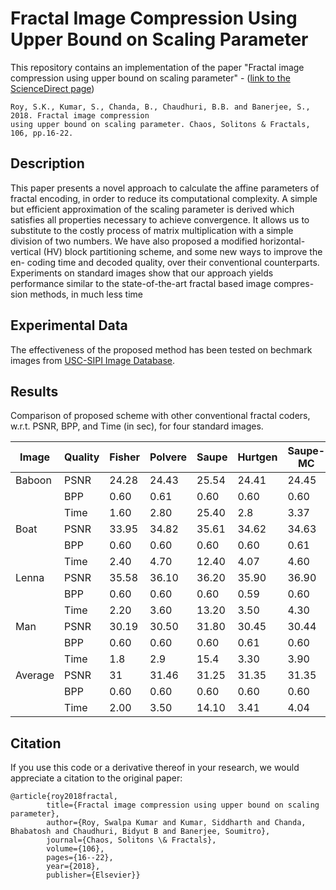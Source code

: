 # Fractal Image Compression Using Upper Bound on Scaling Parameter

This repository contains an implementation of the paper "Fractal image compression using upper bound on scaling parameter" - ([link to the ScienceDirect page](https://www.sciencedirect.com/science/article/pii/S0960077917304691))
```
Roy, S.K., Kumar, S., Chanda, B., Chaudhuri, B.B. and Banerjee, S., 2018. Fractal image compression 
using upper bound on scaling parameter. Chaos, Solitons & Fractals, 106, pp.16-22.
```            
            
## Description
This paper presents a novel approach to calculate the affine parameters of fractal encoding, in order to reduce its computational complexity. A simple but efficient approximation of the scaling parameter is derived which satisfies all properties necessary to achieve convergence. It allows us to substitute to the costly process of matrix multiplication with a simple division of two numbers. We have also proposed a modified horizontal-vertical (HV) block partitioning scheme, and some new ways to improve the en- coding time and decoded quality, over their conventional counterparts. Experiments on standard images show that our approach yields performance similar to the state-of-the-art fractal based image compres- sion methods, in much less time


## Experimental Data
 
 The effectiveness of the proposed method has been tested on bechmark images from [USC-SIPI Image Database](http://sipi.usc.edu/database/).
 
## Results

[](lenna_512x512.pdf)


Comparison of proposed scheme with other conventional fractal coders, w.r.t. PSNR, BPP, and Time (in sec), for four standard images.

 | Image   | Quality | Fisher | Polvere | Saupe | Hurtgen | Saupe-MC | Proposed-Quadtree | Propsoed-HV |
|---------|---------|--------|---------|-------|---------|----------|-------------------|-------------|
| Baboon  | PSNR    | 24.28  | 24.43   | 25.54 | 24.41   | 24.45    | 25.21             | 25.80       |
|         | BPP     | 0.60   | 0.61    | 0.60  | 0.60    | 0.60     | 0.60              | 0.60        |
|         | Time    | 1.60   | 2.80    | 25.40 | 2.8     | 3.37     | 1.57              | 8.90        |
| Boat    | PSNR    | 33.95  | 34.82   | 35.61 | 34.62   | 34.63    | 34.21             | 35.83       |
|         | BPP     | 0.60   | 0.60    | 0.60  | 0.60    | 0.61     | 0.60              | 0.60        |
|         | Time    | 2.40   | 4.70    | 12.40 | 4.07    | 4.60     | 2.19              | 11.20       |
| Lenna   | PSNR    | 35.58  | 36.10   | 36.20 | 35.90   | 36.90    | 36.12             | 37.67       |
|         | BPP     | 0.60   | 0.60    | 0.60  | 0.59    | 0.60     | 0.60              | 0.60        |
|         | Time    | 2.20   | 3.60    | 13.20 | 3.50    | 4.30     | 1.90              | 12.19       |
| Man     | PSNR    | 30.19  | 30.50   | 31.80 | 30.45   | 30.44    | 31.25             | 32.60       |
|         | BPP     | 0.60   | 0.60    | 0.60  | 0.61    | 0.60     | 0.60              | 0.71        |
|         | Time    | 1.8    | 2.9     | 15.4  | 3.30    | 3.90     | 1.15              | 11.60       |
| Average | PSNR    | 31     | 31.46   | 31.25 | 31.35   | 31.35    | 31.69             | 37.72       |
|         | BPP     | 0.60   | 0.60    | 0.60  | 0.60    | 0.60     | 0.60              | 0.60        |
|         | Time    | 2.00   | 3.50    | 14.10 | 3.41    | 4.04     | 1.70              | 10.97       |

## Citation

If you use this code or a derivative thereof in your research, we would appreciate a citation to the original paper:

```
@article{roy2018fractal,
        title={Fractal image compression using upper bound on scaling parameter},
        author={Roy, Swalpa Kumar and Kumar, Siddharth and Chanda, Bhabatosh and Chaudhuri, Bidyut B and Banerjee, Soumitro},
        journal={Chaos, Solitons \& Fractals},
        volume={106},
        pages={16--22},
        year={2018},
        publisher={Elsevier}}
```

